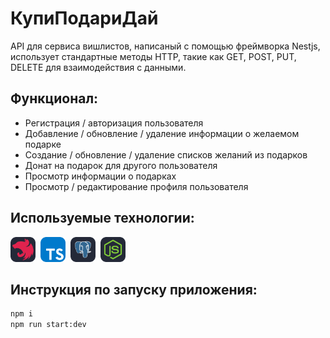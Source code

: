 # КупиПодариДай

API для сервиса вишлистов, написаный с помощью фреймворка Nestjs, использует стандартные методы HTTP, такие как GET, POST, PUT, DELETE для взаимодействия с данными.

## Функционал:

- Регистрация / авторизация пользователя
- Добавление / обновление / удаление информации о желаемом подарке
- Создание / обновление / удаление списков желаний из подарков
- Донат на подарок для другого пользователя
- Просмотр информации о подарках
- Просмотр / редактирование профиля пользователя

## Используемые технологии:

<div>
  <img src="https://raw.githubusercontent.com/tandpfun/skill-icons/59059d9d1a2c092696dc66e00931cc1181a4ce1f/icons/NestJS-Dark.svg" title="NestJS" alt="NestJS" width="40" height="40"/>&nbsp;
  <img src="https://raw.githubusercontent.com/tandpfun/skill-icons/d1c752b99bb25a0e5aa363bae1db2809173ee966/icons/TypeScript.svg" title="ts" alt="ts" width="40" height="40"/>&nbsp;
  <img src="https://raw.githubusercontent.com/tandpfun/skill-icons/59059d9d1a2c092696dc66e00931cc1181a4ce1f/icons/PostgreSQL-Dark.svg"  title="PostgreSQL" alt="PostgreSQL" width="40" height="40"/>&nbsp;
  <img src="https://raw.githubusercontent.com/tandpfun/skill-icons/59059d9d1a2c092696dc66e00931cc1181a4ce1f/icons/NodeJS-Dark.svg" title="NodeJS" alt="NodeJS" width="40" height="40"/>&nbsp;
</div>

## Инструкция по запуску приложения:

```BASH
npm i
npm run start:dev
```
